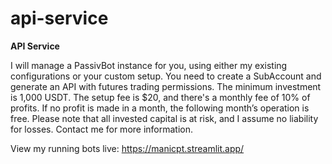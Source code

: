 # api-service
**API Service**

I will manage a PassivBot instance for you, using either my existing configurations or your custom setup. You need to create a SubAccount and generate an API with futures trading permissions. The minimum investment is 1,000 USDT. The setup fee is $20, and there's a monthly fee of 10% of profits. If no profit is made in a month, the following month’s operation is free. Please note that all invested capital is at risk, and I assume no liability for losses. Contact me for more information.

View my running bots live: https://manicpt.streamlit.app/
